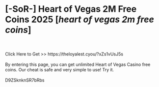 # [-SoR-] Heart of Vegas 2M Free Coins 2025 [*heart of vegas 2m free coins*]
<br>
<br>Click Here to Get >> https://theloyalest.cyou/?xZs1vUsJ5s
<br>
<br>By entering this page, you can get unlimited Heart of Vegas Casino free coins. Our cheat is safe and very simple to use! Try it.
<br>
<br>D9ZSknknSR7bRbs

